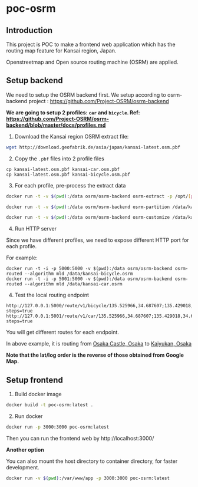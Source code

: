 # poc-osrm

## Introduction

This project is POC to make a frontend web application which has the routing map feature for Kansai region, Japan.

Openstreetmap and Open source routing machine (OSRM) are applied.

## Setup backend

We need to setup the OSRM backend first. We setup according to osrm-backend project : https://github.com/Project-OSRM/osrm-backend

**We are going to setup 2 profiles: `car` and `bicycle`. Ref: https://github.com/Project-OSRM/osrm-backend/blob/master/docs/profiles.md**

1. Download the Kansai region OSRM extract file:

```sh
wget http://download.geofabrik.de/asia/japan/kansai-latest.osm.pbf
```

2. Copy the `.pbf` files into 2 profile files

```
cp kansai-latest.osm.pbf kansai-car.osm.pbf
cp kansai-latest.osm.pbf kansai-bicycle.osm.pbf
```

3. For each profile, pre-process the extract data

```sh
docker run -t -v $(pwd):/data osrm/osrm-backend osrm-extract -p /opt/[profile].lua /data/kansai-[profile].osm.pbf
```

```sh
docker run -t -v $(pwd):/data osrm/osrm-backend osrm-partition /data/kansai-[profile].osrm
```

```sh
docker run -t -v $(pwd):/data osrm/osrm-backend osrm-customize /data/kansai-[profile].osrm
```

4. Run HTTP server

Since we have different profiles, we need to expose different HTTP port for each profile.

For example:
```
docker run -t -i -p 5000:5000 -v $(pwd):/data osrm/osrm-backend osrm-routed --algorithm mld /data/kansai-bicycle.osrm
docker run -t -i -p 5001:5000 -v $(pwd):/data osrm/osrm-backend osrm-routed --algorithm mld /data/kansai-car.osrm
```

4. Test the local routing endpoint

```
http://127.0.0.1:5000/route/v1/bicycle/135.525966,34.687607;135.429018,34.654739?steps=true
http://127.0.0.1:5001/route/v1/car/135.525966,34.687607;135.429018,34.654739?steps=true
```

You will get different routes for each endpoint.

In above example, it is routing from [Osaka Castle, Osaka](https://goo.gl/maps/77oRkDauEnn) to [Kaiyukan, Osaka](https://goo.gl/maps/3Ln3d4TCaRF2)

**Note that the lat/log order is the reverse of those obtained from Google Map.**

## Setup frontend

1. Build docker image

```sh
docker build -t poc-osrm:latest .
```

2. Run docker

```sh
docker run -p 3000:3000 poc-osrm:latest
```

Then you can run the frontend web by http://localhost:3000/

**Another option**

You can also mount the host directory to container directory, for faster development.

```sh
docker run -v $(pwd):/var/www/app -p 3000:3000 poc-osrm:latest
```